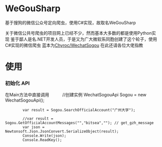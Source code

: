 # WeGouSharp
基于搜狗的微信公众号定向爬虫，使用C#实现，故取名WeGouSharp

关于微信公共号爬虫的项目网上已经不少，然而基本大多数的都是使用Python实现
鉴于鄙人是名.NET开发人员，于是又为广大微软系同胞创建了这个轮子，使用C#实现的微信爬虫
蓝本为[Chyroc/WechatSogou](https://github.com/Chyroc/WechatSogou)
在此还请各位大佬指教

# 使用

### 初始化 API
在Main方法中直接调用
           //创建实例
            WechatSogouApi Sogou = new WechatSogouApi();

            var result = Sogou.SearchOfficialAccount("广州大学");

            //var result = Sogou.GetOfficialAccountMessages("","bitsea",""); // get_gzh_message
            var json = Newtonsoft.Json.JsonConvert.SerializeObject(result);
            Console.Write(json);
            Console.ReadKey();
